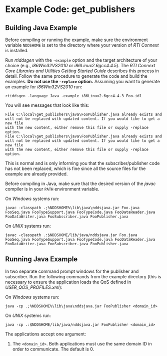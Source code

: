 # Example Code: get_publishers

## Building Java Example
Before compiling or running the example, make sure the environment variable
`NDDSHOME` is set to the directory where your version of *RTI Connext* is
installed.

Run *rtiddsgen* with the `-example` option and the target architecture of your
choice (e.g., *i86Win32VS2010* or *i86Linux2.6gcc4.4.5*). The *RTI Connext Core
Libraries and Utilities Getting Started Guide* describes this process in detail.
Follow the same procedure to generate the code and build the examples. **Do not
use the `-replace` option.** Assuming you want to generate an example for
*i86Win32VS2010* run:
```
rtiddsgen -language Java -example i86Linux2.6gcc4.4.3 Foo.idl
```

You will see messages that look like this:
```
File C:\local\get_publishers\java\FooPublisher.java already exists and
will not be replaced with updated content. If you would like to get a new file
with the new content, either remove this file or supply -replace option.
File C:\local\get_publishers\java\FooPublisher.java already exists and
will not be replaced with updated content. If you would like to get a new file
with the new content, either remove this file or supply -replace option.
```

This is normal and is only informing you that the subscriber/publisher code has
not been replaced, which is fine since all the source files for the example are
already provided.

Before compiling in Java, make sure that the desired version of the *javac*
compiler is in your `PATH` environment variable.

On *Windows* systems run:
```
javac -classpath .;%NDDSHOME%\lib\java\nddsjava.jar Foo.java FooSeq.java FooTypeSupport.java FooTypeCode.java FooDataReader.java FooDataWriter.java FooSubscriber.java FooPublisher.java
```

On *UNIX* systems run:
```
javac -classpath .:$NDDSHOME/lib/java/nddsjava.jar Foo.java FooSeq.java FooTypeSupport.java FooTypeCode.java FooDataReader.java FooDataWriter.java FooSubscriber.java FooPublisher.java
```

## Running Java Example
In two separate command prompt windows for the publisher and subscriber.
Run the following commands from the example directory (this is necessary to
ensure the application loads the QoS defined in *USER_QOS_PROFILES.xml*):

On *Windows* systems run:
```
java -cp .;%NDDSHOME%\lib\java\nddsjava.jar FooPublisher <domain_id>
```

On *UNIX* systems run:
```
java -cp .:$NDDSHOME/lib/java/nddsjava.jar FooPublisher <domain_id>
```

The applications accept one argument:

1. The `<domain_id>`. Both applications must use the same domain ID in order to
communicate. The default is 0.
